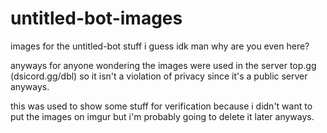 # untitled-bot-images
images for the untitled-bot stuff i guess idk man why are you even here?

anyways for anyone wondering the images were used in the server top.gg (dsicord.gg/dbl) so it isn't a violation of privacy since it's a public server anyways.

this was used to show some stuff for verification because i didn't want to put the images on imgur but i'm probably going to delete it later anyways.
